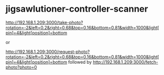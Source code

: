 # jigsawlutioner-controller-scanner

http://192.168.1.209:3000/take-photo?rotation=-2&left=0.2&right=0.68&top=0.16&bottom=0.81&width=1000&light[pin]=4&light[position]=bottom

or

http://192.168.1.209:3000/request-photo?rotation=-2&left=0.2&right=0.68&top=0.16&bottom=0.81&width=1000&light[pin]=4&light[position]=bottom
followed by
http://192.168.1.209:3000/fetch-photo?photo=0
